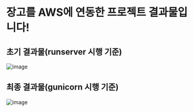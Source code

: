 # 장고를 AWS에 연동한 프로젝트 결과물입니다!

## 초기 결과물(runserver 시행 기준)
![image](https://github.com/user-attachments/assets/3fcda839-84b8-415e-aa5d-642f001a5ed1)

## 최종 결과물(gunicorn 시행 기준)
![image](https://github.com/user-attachments/assets/07af4bc6-0809-4eda-a198-2033ec4c62e1)
